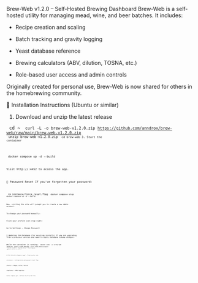 Brew-Web v1.2.0 – Self-Hosted Brewing Dashboard
Brew-Web is a self-hosted utility for managing mead, wine, and beer batches. It includes:

- Recipe creation and scaling

- Batch tracking and gravity logging

- Yeast database reference

- Brewing calculators (ABV, dilution, TOSNA, etc.)

- Role-based user access and admin controls

Originally created for personal use, Brew-Web is now shared for others in the homebrewing community.

🔧 Installation Instructions (Ubuntu or similar)
  1. Download and unzip the latest release

<code> cd ~
<code> curl -L -o brew-web-v1.2.0.zip https://github.com/anndrox/brew-web/raw/main/brew-web-v1.2.0.zip
<code> unzip brew-web-v1.2.0.zip
<code> cd brew-web
  3. Start the container

<code> docker compose up -d --build

Visit http://<your-server-ip>:4452 to access the app.

🔐 Password Reset
If you've forgotten your password:

<code> rm instance/force_reset.flag
<code> docker compose stop
<code> docker compose up -d --build

Now, visiting the site will prompt you to create a new admin account.

To change your password manually:

Click your profile icon (top right)

Go to Settings → Change Password

🔄 Updating the Database (for existing installs)
If you are upgrading from a previous version and need to apply database schema changes:

While the container is running:
<code> docker exec -it brew-web /bin/sh
<code> export FLASK_APP=app
<code> export FLASK_ENV=development
<code> flask db migrate -m "Upgrade version"
<code> flask db upgrade
<code> exit
<code> docker compose down
<code> docker compose up -d --build


📁 File Structure Summary
/app/ – Flask source code

/instance/ – Configuration and password reset flag

/static/ – Images, styles, favicon

/templates/ – HTML templates

docker-compose.yml – Defines how Brew-Web runs
